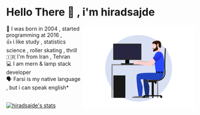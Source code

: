 # Hello There 👋 , i'm hiradsajde 
<img src="https://github.com/hiradsajde/hiradsajde/blob/main/public/images/devguy3.gif?raw=true" alt="Developer image" align="right" width="300px"/>
<div align="left">
  🎂 I was born in 2004 , started programming at 2016 , <br/>
  👍 i like study , statistics science , roller skating , thrill<br/>
  🇮🇷 I'm from Iran , Tehran <br/>
  💻 I am mern & lamp stack developer <br/>
  🗣 Farsi is my native language , but i can speak english*</br></br>

  [![hiradsajde's stats](https://github-readme-stats.vercel.app/api?username=hiradsajde)](https://github.com/hiradsajde)
  
  </div>
